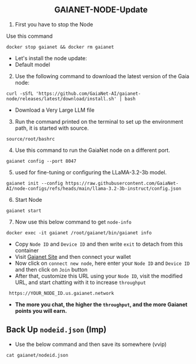 <h2 align=center>GAIANET-NODE-Update</h2>

1. First you have to stop the Node

Use this command
```
docker stop gaianet && docker rm gaianet
```

- Let's install the node update:
- Default model
2. Use the following command to download the latest version of the Gaia node:
```
curl -sSfL 'https://github.com/GaiaNet-AI/gaianet-node/releases/latest/download/install.sh' | bash
```
- Download a Very Large LLM file

3. Run the command printed on the terminal to set up the environment path, it is started with source.
```
source/root/bashrc
```
4. Use this command to run the GaiaNet node on a different port.
```
gaianet config --port 8047
```
5. used for fine-tuning or configuring the LLaMA-3.2-3b model.
```
gaianet init --config https://raw.githubusercontent.com/GaiaNet-AI/node-configs/refs/heads/main/llama-3.2-3b-instruct/config.json
```
6. Start Node
```
gaianet start
```
7. Now use this below command to get `node-info`
```
docker exec -it gaianet /root/gaianet/bin/gaianet info
```
- Copy `Node ID` and `Device ID` and then write `exit` to detach from this container
- Visit [Gaianet Site](https://www.gaianet.ai/setting/nodes) and then connect your wallet
- Now click on `connect new node`, here enter your `Node ID` and `Device ID` and then click on `Join` button
- After that, customize this URL using your `Node ID`, visit the modified URL, and start chatting with it to increase `throughput`
```
 https://YOUR_NODE_ID.us.gaianet.network
```
- **The more you chat, the higher the `throughput`, and the more Gaianet points you will earn.**
## Back Up `nodeid.json` (Imp)
- Use the below command and then save its somewhere (vvip)
```
cat gaianet/nodeid.json 
```

